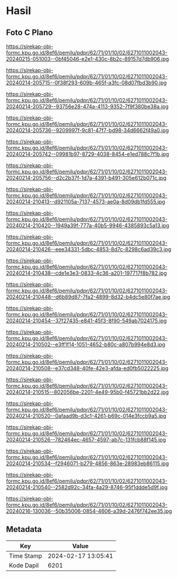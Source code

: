 # Hasil

## Foto C Plano

https://sirekap-obj-formc.kpu.go.id/8ef6/pemilu/pdpr/62/71/01/10/02/6271011002043-20240215-051003--0bf45046-e2e1-430c-8b2c-89157d7db906.jpg

https://sirekap-obj-formc.kpu.go.id/8ef6/pemilu/pdpr/62/71/01/10/02/6271011002043-20240214-205715--0f38f293-609b-465f-a3fc-08d07fbd3b90.jpg

https://sirekap-obj-formc.kpu.go.id/8ef6/pemilu/pdpr/62/71/01/10/02/6271011002043-20240214-205729--93756e28-474a-4113-9352-7f9f380be38a.jpg

https://sirekap-obj-formc.kpu.go.id/8ef6/pemilu/pdpr/62/71/01/10/02/6271011002043-20240214-205736--9209997f-9c81-47f7-bd98-34d6662f49a0.jpg

https://sirekap-obj-formc.kpu.go.id/8ef6/pemilu/pdpr/62/71/01/10/02/6271011002043-20240214-205742--09981b97-8729-4038-8454-e1ed788c7f1b.jpg

https://sirekap-obj-formc.kpu.go.id/8ef6/pemilu/pdpr/62/71/01/10/02/6271011002043-20240214-205756--d2c2b37f-1d7a-4391-b491-305e612b071c.jpg

https://sirekap-obj-formc.kpu.go.id/8ef6/pemilu/pdpr/62/71/01/10/02/6271011002043-20240214-210413--d921105a-7137-4573-ae0a-8d09db1fd555.jpg

https://sirekap-obj-formc.kpu.go.id/8ef6/pemilu/pdpr/62/71/01/10/02/6271011002043-20240214-210420--1949a39f-777a-40b5-9946-4385893c5a13.jpg

https://sirekap-obj-formc.kpu.go.id/8ef6/pemilu/pdpr/62/71/01/10/02/6271011002043-20240214-210426--eee34331-5dbc-4853-8d7c-8298c6ad39c3.jpg

https://sirekap-obj-formc.kpu.go.id/8ef6/pemilu/pdpr/62/71/01/10/02/6271011002043-20240214-210438--cde1e3e3-0833-4c36-a201-197717f8b782.jpg

https://sirekap-obj-formc.kpu.go.id/8ef6/pemilu/pdpr/62/71/01/10/02/6271011002043-20240214-210448--d6b89d87-7fa2-4899-8d32-b4dc5e80f7ae.jpg

https://sirekap-obj-formc.kpu.go.id/8ef6/pemilu/pdpr/62/71/01/10/02/6271011002043-20240214-210454--37f27435-e841-45f3-8f90-549ab7024175.jpg

https://sirekap-obj-formc.kpu.go.id/8ef6/pemilu/pdpr/62/71/01/10/02/6271011002043-20240214-210502--e3ff1f14-1051-4652-b80c-a807b994e8d3.jpg

https://sirekap-obj-formc.kpu.go.id/8ef6/pemilu/pdpr/62/71/01/10/02/6271011002043-20240214-210508--e37cd348-40fe-42e3-afda-ed0fb5022225.jpg

https://sirekap-obj-formc.kpu.go.id/8ef6/pemilu/pdpr/62/71/01/10/02/6271011002043-20240214-210515--802056be-2201-4e49-95b0-f45721bb2d22.jpg

https://sirekap-obj-formc.kpu.go.id/8ef6/pemilu/pdpr/62/71/01/10/02/6271011002043-20240214-210520--0afaad9b-d3c1-4261-b69c-014e3fccb9a5.jpg

https://sirekap-obj-formc.kpu.go.id/8ef6/pemilu/pdpr/62/71/01/10/02/6271011002043-20240214-210526--782464ec-4657-4597-ab7c-131fcb88f145.jpg

https://sirekap-obj-formc.kpu.go.id/8ef6/pemilu/pdpr/62/71/01/10/02/6271011002043-20240214-210534--f2946071-b279-4856-863e-28983eb86115.jpg

https://sirekap-obj-formc.kpu.go.id/8ef6/pemilu/pdpr/62/71/01/10/02/6271011002043-20240214-210540--2582d92c-34fa-4a29-8746-95f1ddde5d9f.jpg

https://sirekap-obj-formc.kpu.go.id/8ef6/pemilu/pdpr/62/71/01/10/02/6271011002043-20240216-130036--50b35006-0854-4606-a39d-2476f742ee35.jpg


## Metadata

| Key        | Value               |
| ---------- | ------------------- |
| Time Stamp | 2024-02-17 13:05:41 |
| Kode Dapil | 6201                |



